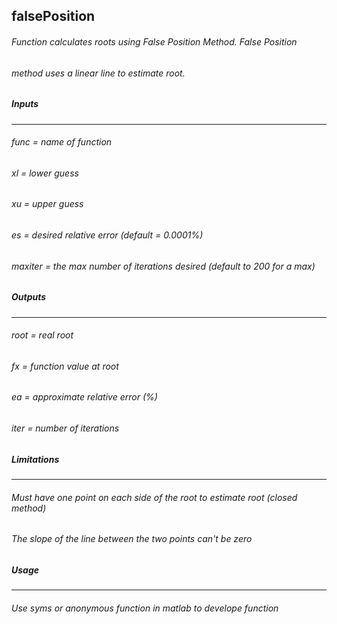## falsePosition 
###### Function calculates roots using False Position Method. False Position
###### method uses a linear line to estimate root.
##### Inputs
------
###### func = name of function 
###### xl = lower guess
###### xu = upper guess
###### es = desired relative error (default = 0.0001%)
###### maxiter = the max number of iterations desired (default to 200 for a max)
##### Outputs
------
###### root = real root
###### fx = function value at root
###### ea = approximate relative error (%)
###### iter = number of iterations
##### Limitations
------
###### Must have one point on each side of the root to estimate root (closed method) 
###### The slope of the line between the two points can't be zero
##### Usage
------
###### Use syms or anonymous function in matlab to develope function
